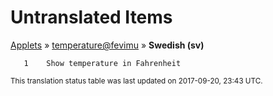 # Untranslated Items
[Applets](../../../README.md) &#187; [temperature@fevimu](../README.md) &#187; **Swedish (sv)**

       1	Show temperature in Fahrenheit

<sup>This translation status table was last updated on 2017-09-20, 23:43 UTC.</sup>
